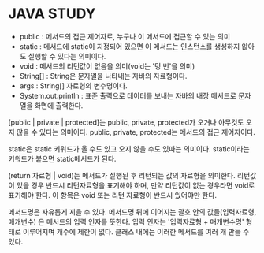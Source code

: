 # JAVA STUDY

- public : 메서드의 접근 제어자로, 누구나 이 메서드에 접근할 수 있는 의미
- static : 메서드에 static이 지정되어 있으면 이 메서드는 인스턴스를 생성하지 않아도 실행할
           수 있다는 의미이다.
- void : 메서드의 리턴값이 없음을 의미(void는 '텅 빈'을 의미)
- String[] : String은 문자열을 나타내는 자바의 자료형이다.
- args : String[] 자료형의 변수명이다.
- System.out.println : 표준 출력으로 데이터를 보내는 자바의 내장 메서드로 문자열을 화면에 출력한다.

[public | private | protected]는 public, private, protected가 오거나 아무것도 오지 않을 수 있다는
의미이다. public, private, protected는 메서드의 접근 제어자이다.

static은 static 키워드가 올 수도 있고 오지 않을 수도 있따는 의미이다. static이라는 키워드가 붙으면 static메서드가
된다.

(return 자료형 | void)는 메서드가 실행된 후 리턴되는 값의 자료형을 의미한다.
리턴값이 있을 경우 반드시 리턴자료형을 표기해야 하며, 만약 리턴값이 없는 경우라면
void로 표기해야 한다. 이 항목은 void 또는 리턴 자료형이 반드시 있어야만 한다.

메서드명은 자유롭게 지을 수 있다. 메서드명 뒤에 이어지는 괄호 안의 값들(입력자료형, 매개변수)
은 메서드의 입력 인자를 뜻한다. 입력 인자는 '입력자료형 + 매개변수명' 형태로 이루어지며 개수에
제한이 없다. 클래스 내에는 이러한 메서드를 여러 개 만들 수 있다.